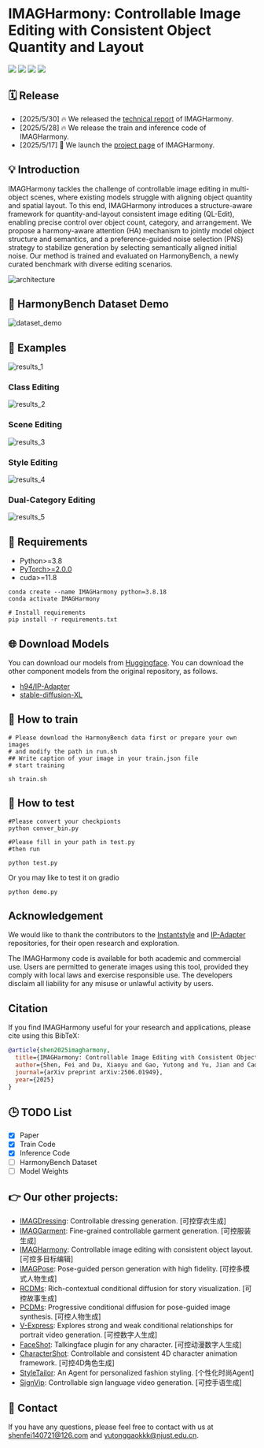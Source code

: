 # IMAGHarmony: Controllable Image Editing with Consistent Object Quantity and Layout



<a href='https://revive234.github.io/IMAGHarmony.github.io/'><img src='https://img.shields.io/badge/Project-Page-green'></a>
<a href='https://arxiv.org/pdf/2506.01949'><img src='https://img.shields.io/badge/Technique-Report-red'></a>
<a href='https://huggingface.co/kkkkggg/IMAGHarmony'><img src='https://img.shields.io/badge/%F0%9F%A4%97%20Hugging%20Face-Model-blue'></a>
<a href=''><img src='https://img.shields.io/badge/Dataset-HarmonyBench-orange'></a>



## 🗓️ Release
- [2025/5/30] 🔥 We released the [technical report](https://arxiv.org/pdf/2506.01949) of IMAGHarmony.
- [2025/5/28] 🔥 We release the train and inference code of IMAGHarmony.
- [2025/5/17] 🎉 We launch the [project page](https://revive234.github.io/IMAGHarmony.github.io/) of IMAGHarmony.








## 💡 Introduction
IMAGHarmony tackles the challenge of controllable image editing in multi-object scenes, where existing models struggle with aligning object quantity and spatial layout.
To this end, IMAGHarmony introduces a structure-aware framework for quantity-and-layout consistent image editing (QL-Edit), enabling precise control over object count, category, and arrangement.
We propose a harmony-aware attention (HA) mechanism to jointly model object structure and semantics, and a preference-guided noise selection (PNS) strategy to stabilize generation by selecting semantically aligned initial noise.
Our method is trained and evaluated on HarmonyBench, a newly curated benchmark with diverse editing scenarios.

![architecture](./assets/page1.png)

## 🚀 HarmonyBench Dataset Demo


![dataset_demo](./assets/bench.png)
## 🚀 Examples

![results_1](./assets/sotacomp.png)


### Class Editing
![results_2](./assets/class_editing.png)

### Scene Editing
![results_3](./assets/scene_editing.png)

### Style Editing
![results_4](./assets/style_editing.png)

### Dual-Category Editing
![results_5](./assets/page2.png)





## 🔧 Requirements

- Python>=3.8
- [PyTorch>=2.0.0](https://pytorch.org/)
- cuda>=11.8
```
conda create --name IMAGHarmony python=3.8.18
conda activate IMAGHarmony

# Install requirements
pip install -r requirements.txt
```
## 🌐 Download Models

You can download our models from [Huggingface](https://huggingface.co/kkkkggg/IMAGHarmony). You can download the other component models from the original repository, as follows.
- [h94/IP-Adapter](https://huggingface.co/h94/IP-Adapter)
- [stable-diffusion-XL](https://huggingface.co/stabilityai/stable-diffusion-xl-base-1.0)

## 🚀 How to train
```
# Please download the HarmonyBench data first or prepare your own images
# and modify the path in run.sh
## Write caption of your image in your train.json file 
# start training

sh train.sh
```
## 🚀 How to test
```
#Please convert your checkpionts
python conver_bin.py

#Please fill in your path in test.py
#then run

python test.py
```
Or you may like to test it on gradio
```
python demo.py
```


## Acknowledgement
We would like to thank the contributors to the [Instantstyle](https://github.com/instantX-research/InstantStyle) and [IP-Adapter](https://github.com/tencent-ailab/IP-Adapter) repositories, for their open research and exploration.

The IMAGHarmony code is available for both academic and commercial use. Users are permitted to generate images using this tool, provided they comply with local laws and exercise responsible use. The developers disclaim all liability for any misuse or unlawful activity by users.
## Citation
If you find IMAGHarmony useful for your research and applications, please cite using this BibTeX:

```bibtex
@article{shen2025imagharmony,
  title={IMAGHarmony: Controllable Image Editing with Consistent Object Quantity and Layout},
  author={Shen, Fei and Du, Xiaoyu and Gao, Yutong and Yu, Jian and Cao, Yushe and Lei, Xing and Tang, Jinhui},
  journal={arXiv preprint arXiv:2506.01949},
  year={2025}
}
```

## 🕒 TODO List
- [x] Paper
- [x] Train Code
- [x] Inference Code
- [ ] HarmonyBench Dataset
- [ ] Model Weights

## 👉 **Our other projects:**  
- [IMAGDressing](https://github.com/muzishen/IMAGDressing): Controllable dressing generation. [可控穿衣生成]
- [IMAGGarment](https://github.com/muzishen/IMAGGarment): Fine-grained controllable garment generation.  [可控服装生成]
- [IMAGHarmony](https://github.com/muzishen/IMAGHarmony): Controllable image editing with consistent object layout.  [可控多目标编辑]
- [IMAGPose](https://github.com/muzishen/IMAGPose): Pose-guided person generation with high fidelity.  [可控多模式人物生成]
- [RCDMs](https://github.com/muzishen/RCDMs): Rich-contextual conditional diffusion for story visualization.  [可控故事生成]
- [PCDMs](https://github.com/tencent-ailab/PCDMs): Progressive conditional diffusion for pose-guided image synthesis. [可控人物生成]
- [V-Express](https://github.com/tencent-ailab/V-Express/): Explores strong and weak conditional relationships for portrait video generation. [可控数字人生成]
- [FaceShot](https://github.com/open-mmlab/FaceShot/): Talkingface plugin for any character. [可控动漫数字人生成]
- [CharacterShot](https://github.com/Jeoyal/CharacterShot): Controllable and consistent 4D character animation framework. [可控4D角色生成]
- [StyleTailor](https://github.com/mahb-THU/StyleTailor): An Agent for personalized fashion styling. [个性化时尚Agent]
- [SignVip](https://github.com/umnooob/signvip/): Controllable sign language video generation. [可控手语生成]

## 📨 Contact
If you have any questions, please feel free to contact with us at shenfei140721@126.com and yutonggaokkk@njust.edu.cn.
